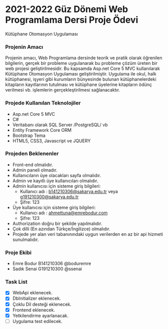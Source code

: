 # 2021-2022 Güz Dönemi Web Programlama Dersi Proje Ödevi
Kütüphane Otomasyon Uygulaması

### Projenin Amacı
Projenin amacı, Web Programlama dersinde teorik ve pratik olarak öğrenilen bilgilerin, gerçek bir probleme uygulanarak bu probleme çözüm üreten bir web projesi geliştirilmesidir. Bu kapsamda Asp.net Core 5 MVC kullanılarak Kütüphane Otomasyon Uygulaması geliştirilmiştir. Uygulama ile okul, halk kütüphanesi, işyeri gibi kurumların bünyesinde bulunan kütüphanelerdeki kitapların kayıtlarının tutulması ve kütüphane üyelerine kitapların ödünç verilmesi vb. işlemlerin gerçekleştirilmesi sağlanacaktır.

### Projede Kullanılan Teknolojiler
- Asp.net Core 5 MVC
- C#
- Veritabanı olarak SQL Server /PostgreSQL/ vb
- Entity Framework Core ORM
- Bootstrap Tema
- HTML5, CSS3, Javascript ve JQUERY

### Projeden Beklenenler
- Front-end olmalıdır.
- Admin paneli olmadır.
- Kullanıcıların üye olacakları sayfa olmalıdır.
- Admin ve kayıtlı üye kullanıcıları olmalıdır.
- Admin kullanıcısı için sisteme giriş bilgileri:
  - Kullanıcı adı : b141210306@sakarya.edu.tr veya g191210300@sakarya.edu.tr
  - Şifre: 123
- Üye kullanıcısı için sisteme giriş bilgileri:
  - Kullanıcı adı : ahmettuna@emrebodur.com
  - Şifre: 123
- Authorization doğru bir şekilde yapılmalıdır.
- Çok dilli (En azından Türkçe/İngilizce) olmalıdır.
- Projede yer alan veri tabanınındaki uygun verilerden en az bir api hizmeti sunulmalıdır.

### Proje Ekibi
- Emre Bodur B141210306 @boduremre<br />
- Sadık Senai G191210300 @ssenai

### Task List
- [X] WebApi eklenecek.
- [X] DbInitializer eklenecek. 
- [X] Çoklu Dil desteği eklenecek.
- [X] Frontend eklenecek.
- [X] Yetkilendirme ayarlanacak.
- [ ] Uygulama test edilecek.
